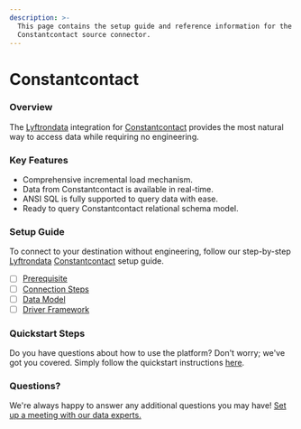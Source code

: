 ```yaml
---
description: >-
  This page contains the setup guide and reference information for the
  Constantcontact source connector.
---
```


# Constantcontact

### Overview

The [Lyftrondata](https://www.lyftrondata.com/) integration for [Constantcontact](None/) provides the most natural way to access data while requiring no engineering.

### Key Features

* Comprehensive incremental load mechanism.
* Data from Constantcontact is available in real-time.
* ANSI SQL is fully supported to query data with ease.
* Ready to query Constantcontact relational schema model.

### Setup Guide

To connect to your destination without engineering, follow our step-by-step [Lyftrondata](https://www.lyftrondata.com/) [Constantcontact](None/) setup guide.

* [ ] [Prerequisite](prerequisite.md)
* [ ] [Connection Steps](connection-steps.md)
* [ ] [Data Model](data-model/erd.md)
* [ ] [Driver Framework](driver-framework/)

### Quickstart Steps

Do you have questions about how to use the platform? Don't worry; we've got you covered. Simply follow the quickstart instructions [here](../../).

### Questions? <a href="#questions" id="questions"></a>

We're always happy to answer any additional questions you may have! [Set up a meeting with our data experts.](https://www.lyftrondata.com/book-a-meeting/)
